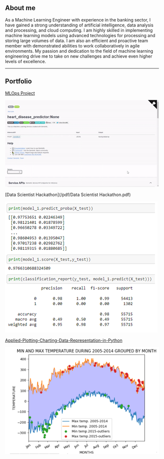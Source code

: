 ## About me <br>
As a Machine Learning Engineer with experience in the banking sector, I have gained a strong understanding of artificial intelligence, data analysis and processing, and cloud computing. I am highly skilled in implementing machine learning models using advanced technologies for processing and storing large volumes of data. I am also an efficient and proactive team member with demonstrated abilities to work collaboratively in agile environments. My passion and dedication to the field of machine learning engineering drive me to take on new challenges and achieve even higher levels of excellence.
<br>

---

## Portfolio <br>

[MLOps Project](https://github.com/Rasecado/MLops_project)
<br>

<img src="images/mlops_rimac.gif?raw=true"/>
<br>

[Data Scientist Hackathon](/pdf/Data Scientist Hackathon.pdf)
<br>

<img src="images/Hackaton1.png?raw=true"/>
<br>

[Applied-Plotting-Charting-Data-Representation-in-Python](https://github.com/Rasecado/Applied-Plotting-Charting-Data-Representation-in-Python/blob/main/Assignment2.ipynb)
<br>

<img src="images/assignment 2.png?raw=true"/>

<br><br>

